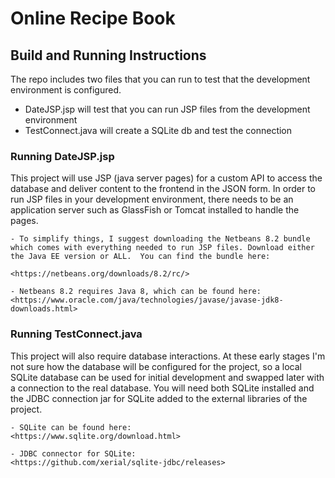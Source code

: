 # Online Recipe Book

## Build and Running Instructions

The repo includes two files that you can run to test that the development environment is configured.
 - DateJSP.jsp will test that you can run JSP files from the development environment
 - TestConnect.java will create a SQLite db and test the connection

### Running DateJSP.jsp

This project will use JSP (java server pages) for a custom API to access the database and deliver content to the frontend in the JSON form.  In order to run JSP files in your development environment, there needs to be an application server such as GlassFish or Tomcat installed to handle the pages.

	- To simplify things, I suggest downloading the Netbeans 8.2 bundle which comes with everything needed to run JSP files. Download either the Java EE version or ALL.  You can find the bundle here:
	
	<https://netbeans.org/downloads/8.2/rc/>
	
	- Netbeans 8.2 requires Java 8, which can be found here:
	<https://www.oracle.com/java/technologies/javase/javase-jdk8-downloads.html>
	
### Running TestConnect.java
	
This project will also require database interactions.  At these early stages I'm not sure how the database will be configured for the project, so a local SQLite database can be used for initial development and swapped later with a connection to the real database.  You will need both SQLite installed and the JDBC connection jar for SQLite added to the external libraries of the project.

	- SQLite can be found here:
	<https://www.sqlite.org/download.html>
		
	- JDBC connector for SQLite:
	<https://github.com/xerial/sqlite-jdbc/releases>
		


	
